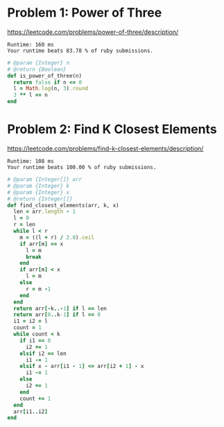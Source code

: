 # Problem 1: Power of Three

https://leetcode.com/problems/power-of-three/description/

```
Runtime: 160 ms
Your runtime beats 83.78 % of ruby submissions.
```

```ruby
# @param {Integer} n
# @return {Boolean}
def is_power_of_three(n)
  return false if n <= 0
  l = Math.log(n, 3).round
  3 ** l == n
end
```

# Problem 2: Find K Closest Elements

https://leetcode.com/problems/find-k-closest-elements/description/

```
Runtime: 108 ms
Your runtime beats 100.00 % of ruby submissions.
```

```ruby
# @param {Integer[]} arr
# @param {Integer} k
# @param {Integer} x
# @return {Integer[]}
def find_closest_elements(arr, k, x)
  len = arr.length - 1
  l = 0
  r = len
  while l < r
    m = ((l + r) / 2.0).ceil
    if arr[m] == x
      l = m
      break
    end
    if arr[m] < x
      l = m
    else
      r = m -1
    end
  end
  return arr[-k..-1] if l == len
  return arr[0..k-1] if l == 0
  i1 = i2 = l
  count = 1
  while count < k
    if i1 == 0
      i2 += 1
    elsif i2 == len
      i1 -= 1
    elsif x - arr[i1 - 1] <= arr[i2 + 1] - x
      i1 -= 1
    else
      i2 += 1
    end
    count += 1
  end
  arr[i1..i2]
end
```
